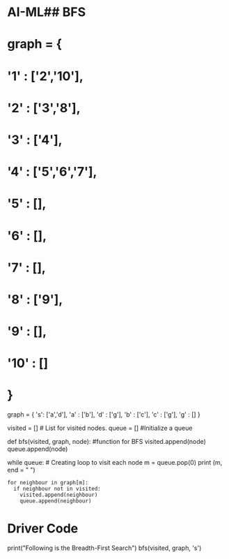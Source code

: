 # AI-ML## BFS 

# graph = {
# '1' : ['2','10'],
#  '2' : ['3','8'],
#  '3' : ['4'],
#  '4' : ['5','6','7'],
#  '5' : [],
#  '6' : [],
#  '7' : [],
#  '8' : ['9'],
#  '9' : [],
#  '10' : []

# }
graph = {
   's': ['a','d'],
   'a' : ['b'],
   'd' : ['g'],
   'b' : ['c'],
   'c' : ['g'],
   'g' : []
}

visited = [] # List for visited nodes.
queue = []     #Initialize a queue

def bfs(visited, graph, node): #function for BFS
  visited.append(node)
  queue.append(node)

  while queue:          # Creating loop to visit each node
    m = queue.pop(0) 
    print (m, end = " ") 

    for neighbour in graph[m]:
      if neighbour not in visited:
        visited.append(neighbour)
        queue.append(neighbour)

# Driver Code
print("Following is the Breadth-First Search")
bfs(visited, graph, 's') 
